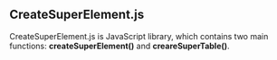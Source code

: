 ## CreateSuperElement.js

CreateSuperElement.js is JavaScript library, which contains two main functions: **createSuperElement()** and **creareSuperTable()**.
